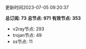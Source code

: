 更新时间2023-07-05 09:20:37

**总订阅: 73**
**总节点: 971**
**有效节点: 353**
- v2ray节点: 293
- trojan节点: 49
- ss节点: 11
